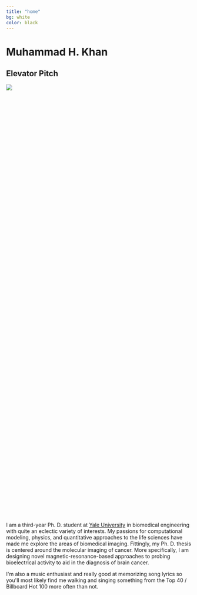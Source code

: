 ```yaml
---
title: "home"
bg: white
color: black
---
```


# <b>Muhammad H. Khan</b>

## Elevator Pitch

<div class="mhkphoto" style="height:30%"><img src="../img/hardlyworking.png" /></div>

I am a third-year Ph. D. student at [Yale University](http://www.yale.edu) in biomedical engineering
with quite an eclectic variety of interests. My passions for computational
modeling, physics, and quantitative approaches to the life sciences have made
me explore the areas of biomedical imaging. Fittingly, my Ph. D. thesis is
centered around the molecular imaging of cancer. More specifically, I am
designing novel magnetic-resonance-based approaches to probing
bioelectrical activity to aid in the diagnosis of brain cancer.

I'm also a music enthusiast
and really good at memorizing song lyrics so you'll most likely find me walking
and singing something from the Top 40 / Billboard Hot 100 more often than not.